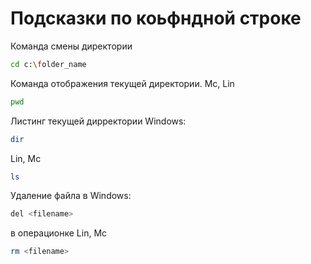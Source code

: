 # Подсказки по коьфндной строке

Команда смены директории 
```sh
cd c:\folder_name
```

Команда отображения текущей директории. Mc, Lin
```sh
pwd
```

Листинг текущей дирректории
Windows:
```sh
dir
```
Lin, Mc
```sh
ls
```

Удаление файла в Windows: 
```sh
del <filename>
```
в операционке Lin, Mc
```sh
rm <filename>
```
